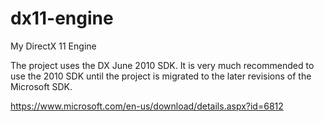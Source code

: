 # dx11-engine
My DirectX 11 Engine

The project uses the DX June 2010 SDK. It is very much recommended to use the 2010 SDK until the project is migrated to the 
later revisions of the Microsoft SDK. 

https://www.microsoft.com/en-us/download/details.aspx?id=6812

